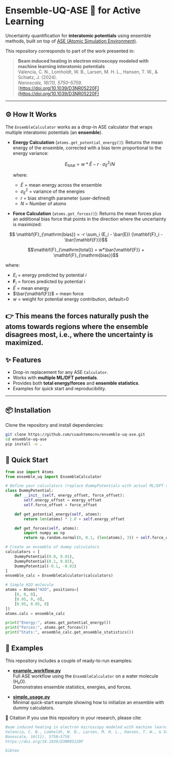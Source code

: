 # Ensemble-UQ-ASE 🚀 for Active Learning
Uncertainty quantification for **interatomic potentials** using ensemble methods, built on top of [ASE (Atomic Simulation Environment)](https://wiki.fysik.dtu.dk/ase/).

This repository corresponds to part of the work presented in:

> **Beam induced heating in electron microscopy modeled with machine learning interatomic potentials**  
> Valencia, C. N., Lomholdt, W. B., Larsen, M. H. L., Hansen, T. W., & Schiøtz, J. (2024).  
> *Nanoscale, 16(11), 5750–5759.*  
> [https://doi.org/10.1039/D3NR05220F](https://doi.org/10.1039/D3NR05220F)

---
## ⚙️ How It Works

The `EnsembleCalculator` works as a drop-in ASE calculator that wraps multiple interatomic potentials (an **ensemble**).

- **Energy Calculation** (`atoms.get_potential_energy()`):
  Returns the mean energy of the ensemble, corrected with a bias term proportional to the energy variance:

  $$E_{\text{total}} = w*\bar{E} - r \cdot \sigma_E^2/N$$
  
  where:
  - $\bar{E}$ = mean energy across the ensemble
  - $\sigma_E^2$ = variance of the energies  
  - $r$ = bias strength parameter (user-defined)
  - $N$ = Number of atoms 

- **Force Calculation** (`atoms.get_forces()`):
  Returns the mean forces plus an additional bias force that points in the direction where the uncertainty is maximized:
```math
  \mathbf{F}_{\mathrm{bias}} = -r \sum_i (E_i - \bar{E}) (\mathbf{F}_i - \bar{\mathbf{F}})
```
```math
\mathbf{F}_{\mathrm{total}} = w*\bar{\mathbf{F}} + \mathbf{F}_{\mathrm{bias}}
```

  where:
  - $E_i$ = energy predicted by potential $i$
  - $\mathbf{F}_i$ = forces predicted by potential $i$
  - $\bar{E}$ = mean energy
  - $\bar{\mathbf{F}}$ = mean force
  - $w$ = weight for potential energy contribution, default=0

👉 This means the forces naturally push the atoms towards regions where the ensemble disagrees most, i.e., where the uncertainty is maximized.
---
## ✨ Features
- Drop-in replacement for any ASE `Calculator`.
- Works with **multiple ML/DFT potentials**.
- Provides both **total energy/forces** and **ensemble statistics**.
- Examples for quick start and reproducibility.

---

## 📦 Installation
Clone the repository and install dependencies:
```bash
git clone https://github.com/cuauhtemocnv/ensemble-uq-ase.git
cd ensemble-uq-ase
pip install -e .
```
## 🚀 Quick Start

```python
from ase import Atoms
from ensemble_uq import EnsembleCalculator

# Define your calculators (replace DummyPotentials with actual ML/DFT calculators)
class DummyPotential:
    def __init__(self, energy_offset, force_offset):
        self.energy_offset = energy_offset
        self.force_offset = force_offset

    def get_potential_energy(self, atoms):
        return len(atoms) * 1.0 + self.energy_offset

    def get_forces(self, atoms):
        import numpy as np
        return np.random.normal(0, 0.1, (len(atoms), 3)) + self.force_offset

# Create an ensemble of dummy calculators
calculators = [
    DummyPotential(0.0, 0.01),
    DummyPotential(0.1, 0.02),
    DummyPotential(-0.1, -0.01)
]
ensemble_calc = EnsembleCalculator(calculators)

# Simple H2O molecule
atoms = Atoms("H2O", positions=[
    [0, 0, 0],
    [0.95, 0, 0],
    [0.95, 0.95, 0]
])
atoms.calc = ensemble_calc

print("Energy:", atoms.get_potential_energy())
print("Forces:", atoms.get_forces())
print("Stats:", ensemble_calc.get_ensemble_statistics())
```
## 📂 Examples

This repository includes a couple of ready-to-run examples:

- [**example_workflow.py**](examples/example_workflow.py)  
  Full ASE workflow using the `EnsembleCalculator` on a water molecule (H₂O).  
  Demonstrates ensemble statistics, energies, and forces.

- [**simple_usage.py**](examples/simple_usage.py)  
  Minimal quick-start example showing how to initialize an ensemble with dummy calculators.

📜 Citation
If you use this repository in your research, please cite:
```bibtex
Beam induced heating in electron microscopy modeled with machine learning interatomic potentials
Valencia, C. N., Lomholdt, W. B., Larsen, M. H. L., Hansen, T. W., & Schiøtz, J. (2024).
Nanoscale, 16(11), 5750–5759.
https://doi.org/10.1039/D3NR05220F

bibtex
```
